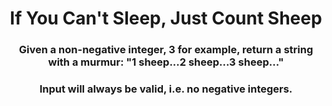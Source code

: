 <div align = "center">

# If You Can't Sleep, Just Count Sheep

</div>

<div align = "center">

<h3>Given a non-negative integer, 3 for example, return a string with a murmur: "1 sheep...2 sheep...3 sheep..."</h3>

<h3>Input will always be valid, i.e. no negative integers.</h3>

</div>
